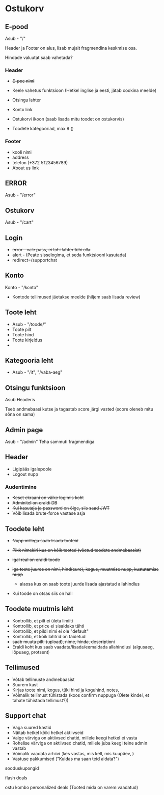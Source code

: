 # Ostukorv

## E-pood

Asub - "/"

Header ja Footer on alus, lisab mujalt fragmendina keskmise osa.

Hindade valuutat saab vahetada?

### Header

 - ~~E-poe nimi~~
 - Keele vahetus funktsioon (Hetkel inglise ja eesti, jätab cookina meelde)
 - Otsingu lahter
 - Konto link
 - Ostukorvi ikoon (saab lisada mitu toodet on ostukorvis)

 - Toodete kategooriad, max 8 ()

### Footer

 - kooli nimi
 - address
 - telefon (+372 5123456789)
 - About us link

## ERROR

Asub - "/error"

## Ostukorv

Asub - "/cart"

## Login

 - ~~error - vale pass, ei tohi lahter tühi olla~~
 - alert - (Peate sisselogima, et seda funktsiooni kasutada)
 - redirect=/supportchat

## Konto

Konto - "/konto"

 - Kontode tellimused jäetakse meelde (hiljem saab lisada review)

## Toote leht

 - Asub - "/toode/"
 - Toote pilt
 - Toote hind
 - Toote kirjeldus
 - 

## Kategooria leht

 - Asub - "/it", "/vaba-aeg"

## Otsingu funktsioon

Asub Headeris

Teeb andmebaasi kutse ja tagastab score järgi vasted (score oleneb mitu sõna on sama)




## Admin page

Asub - "/admin"
Teha sammuti fragmendiga

## Header

 - Ligipääs igalepoole
 - Logout nupp

### Audentimine

 - ~~Keset ekraani on väike logimis koht~~
 - ~~Adminitel on eraldi DB~~
 - ~~Kui kasutaja ja password on õige, siis saad JWT~~
 - Võib lisada brute-force vastase asja

## Toodete leht
 - ~~Nupp millega saab lisada tooteid~~

 - ~~Pikk nimekiri kus on kõik tooted (võetud toodete andmebaasist)~~
 - ~~igal real on eraldi toode~~
 - ~~iga toote juures on nimi, hind(euro), kogus, muutmise nupp, kustutamise nupp~~
   - alaosa kus on saab toote juurde lisada ajastatud allahindlus
 - Kui toode on otsas siis on hall

## Toodete muutmis leht

 - Kontrollib, et pilt ei ületa limiiti
 - Kontrollib, et price ei sisaldaks tähti
 - Kontrollib, et pildi nimi ei ole "default"
 - Kontrollib, et kõik lahtrid on täidetud
 - ~~saab muuta pilti (upload), nime, hinda, descriptioni~~
 - Eraldi koht kus saab vaadata/lisada/eemaldada allahindlusi (algusaeg, lõpuaeg, protsent)

## Tellimused

 - Võtab tellimuste andmebaasist
 - Suurem kast
 - Kirjas toote nimi, kogus, tüki hind ja koguhind, notes, 
 - Võimalik tellimust tühistada (koos confirm nuppuga (Olete kindel, et tahate tühistada tellimust?))

## Support chat
 - Väga suured kastid
 - Näitab hetkel kõiki hetkel aktiivseid 
 - Valge värviga on aktiivsed chatid, millele keegi hetkel ei vasta
 - Rohelise värviga on aktiivsed chatid, millele juba keegi teine admin vastab
 - Võimalik vaadata arhiivi (kes vastas, mis kell, mis kuupäev, )
 - Vastuse pakkumised ("Kuidas ma saan teid aidata?")



sooduskupongid

flash deals

ostu kombo
personalized deals (Tooted mida on varem vaadatud)
